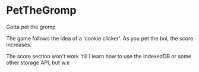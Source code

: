 # PetTheGromp
 Gotta pet the gromp
 
 The game follows the idea of a 'cookie clicker'. As you pet the boi, the score increases. 
 
 The score section won't work 'till I learn how to use the IndexedDB or some other storage API, but w.e
